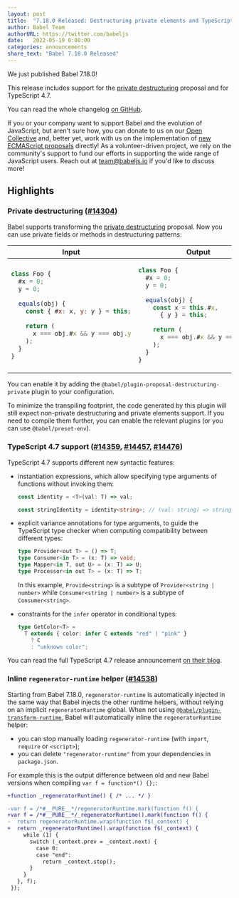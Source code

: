 ```yaml
---
layout: post
title:  "7.18.0 Released: Destructuring private elements and TypeScript 4.7"
author: Babel Team
authorURL: https://twitter.com/babeljs
date:   2022-05-19 0:00:00
categories: announcements
share_text: "Babel 7.18.0 Released"
---
```


We just published Babel 7.18.0!

This release includes support for the [private destructuring](https://github.com/tc39/proposal-destructuring-private) proposal and for TypeScript 4.7.

You can read the whole changelog [on GitHub](https://github.com/babel/babel/releases/tag/v7.18.0).

<!-- truncate -->

If you or your company want to support Babel and the evolution of JavaScript, but aren't sure how, you can donate to us on our [Open Collective](https://github.com/babel/babel?sponsor=1) and, better yet, work with us on the implementation of [new ECMAScript proposals](https://github.com/babel/proposals) directly! As a volunteer-driven project, we rely on the community's support to fund our efforts in supporting the wide range of JavaScript users. Reach out at [team@babeljs.io](mailto:team@babeljs.io) if you'd like to discuss more!

## Highlights

### Private destructuring ([#14304](https://github.com/babel/babel/pull/14304))

Babel supports transforming the [private destructuring](https://github.com/tc39/proposal-destructuring-private) proposal. Now you can use private fields or methods in destructuring patterns:

<table>
<thead>
<tr>
<th>Input</th>
<th>Output</th>
</tr>
</thead>
<tbody>
<tr>
<td>

```js title="JavaScript"
class Foo {
  #x = 0;
  y = 0;

  equals(obj) {
    const { #x: x, y: y } = this;

    return (
      x === obj.#x && y === obj.y
    );
  }
}

```

</td>
<td>

```js title="JavaScript"
class Foo {
  #x = 0;
  y = 0;

  equals(obj) {
    const x = this.#x,
      { y } = this;

    return (
      x === obj.#x && y === obj.y
    );
  }
}
```

</td>
</tr>
</tbody>
</table>

You can enable it by adding the `@babel/plugin-proposal-destructuring-private` plugin to your configuration.

To minimize the transpiling footprint, the code generated by this plugin will still expect non-private destructuring and private elements support. If you need to compile them further, you can enable the relevant plugins (or you can use `@babel/preset-env`).

### TypeScript 4.7 support ([#14359](https://github.com/babel/babel/pull/14359), [#14457](https://github.com/babel/babel/pull/14457), [#14476](https://github.com/babel/babel/pull/14476))

TypeScript 4.7 supports different new syntactic features:

- instantiation expressions, which allow specifying type arguments of functions without invoking them:

  ```ts
  const identity = <T>(val: T) => val;

  const stringIdentity = identity<string>; // (val: string) => string;
  ```
- explicit variance annotations for type arguments, to guide the TypeScript type checker when computing compatibility between different types:
  ```ts
  type Provider<out T> = () => T;
  type Consumer<in T> = (x: T) => void;
  type Mapper<in T, out U> = (x: T) => U;
  type Processor<in out T> = (x: T) => T;
  ```
  In this example, `Provide<string>` is a subtype of `Provider<string | number>` while `Consumer<string | number>` is a subtype of `Consumer<string>`.
- constraints for the `infer` operator in conditional types:
  ```ts
  type GetColor<T> =
    T extends { color: infer C extends "red" | "pink" }
      ? C
      : "unknown color";
  ```

You can read the full TypeScript 4.7 release announcement [on their blog](https://devblogs.microsoft.com/typescript/announcing-typescript-4-7/).

### Inline `regenerator-runtime` helper ([#14538](https://github.com/babel/babel/pull/14538))

Starting from Babel 7.18.0, `regenerator-runtime` is automatically injected in the same way that Babel injects the other runtime helpers, without relying on an implicit `regeneratorRuntime` global. When not using [`@babel/plugin-transform-runtime`](https://babeljs.io/docs/en/babel-plugin-transform-runtime), Babel will automatically inline the `regeneratorRuntime` helper:
- you can stop manually loading `regenerator-runtime` (with `import`, `require` or `<script>`);
- you can delete `"regenerator-runtime"` from your dependencies in `package.json`.

For example this is the output difference between old and new Babel versions when compiling `var f = function*() {};`:
```diff
+function _regeneratorRuntime() { /* ... */ }

-var f = /*#__PURE__*/regeneratorRuntime.mark(function f() {
+var f = /*#__PURE__*/_regeneratorRuntime().mark(function f() {
-  return regeneratorRuntime.wrap(function f$(_context) {
+  return _regeneratorRuntime().wrap(function f$(_context) {
     while (1) {
       switch (_context.prev = _context.next) {
         case 0:
         case "end":
           return _context.stop();
       }
     }
   }, f);
 });
```
